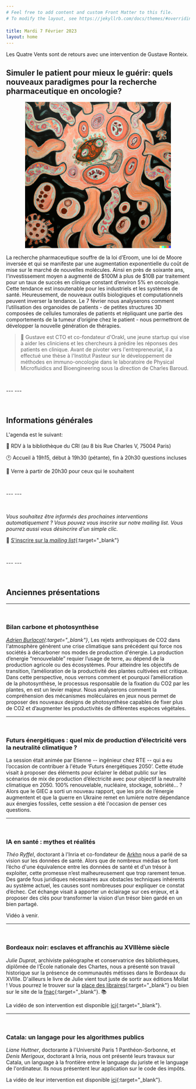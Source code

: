 ```yaml
---
# Feel free to add content and custom Front Matter to this file.
# To modify the layout, see https://jekyllrb.com/docs/themes/#overriding-theme-defaults

title: Mardi 7 Février 2023
layout: home
---
```


Les Quatre Vents sont de retours avec une intervention de Gustave Ronteix. 


## Simuler le patient pour mieux le guérir: quels nouveaux paradigmes pour la recherche pharmaceutique en oncologie?


<figure class="item">
<div style="text-align: center"><img src="gustave.png" height="400" /></div>
  <figcaption class="name visuals"></figcaption>
</figure>

La recherche pharmaceutique souffre de la loi d’Eroom, une loi de Moore inversée et qui se manifeste par une augmentation exponentielle du coût de mise sur le marché de nouvelles molécules. Ainsi en près de soixante ans, l'investissement moyen a augmenté de $100M à plus de $10B par traitement pour un taux de succès en clinique constant d’environ 5% en oncologie. Cette tendance est insoutenable pour les industriels et les systèmes de santé. Heureusement, de nouveaux outils biologiques et computationnels peuvent inverser la tendance. Le 7 février nous analyserons comment l’utilisation des organoides de patients - de petites structures 3D composées de cellules tumorales de patients et répliquant une partie des comportements de la tumeur d’origine chez le patient - nous permettront de développer la nouvelle génération de thérapies.


> 📜 Gustave est CTO et co-fondateur d'Orakl, une jeune startup qui vise à aider les cliniciens et les chercheurs à prédire les réponses des patients en clinique. Avant de pivoter vers l'entrepreneuriat, il a effectué une thèse à l'Institut Pasteur sur le développement de méthodes en immuno-oncologie dans le laboratoire de Physical Microfluidics and Bioengineering sous la direction de Charles Baroud.

<p>&nbsp;</p>
---
---

<p>&nbsp;</p>

## Informations générales 

L'agenda est le suivant:

📍 RDV à la bibliothèque du CRI (au 8 bis Rue Charles V, 75004 Paris)

🕐 Accueil à 19h15, début à 19h30 (pétante), fin à 20h30 questions incluses

🍷 Verre à partir de 20h30 pour ceux qui le souhaitent

<p>&nbsp;</p>
---
---

<p>&nbsp;</p>

*Vous souhaitez être informés des prochaines interventions automatiquement ? Vous pouvez vous inscrire sur notre mailing list. Vous pourrez aussi vous désincrire d'un simple clic.*

📝 [S'inscrire sur la *mailing list*](https://forms.gle/FN4UTvceSnc6Zb9K7){:target="_blank"}

<p>&nbsp;</p>
---
---
<p>&nbsp;</p>

## Anciennes présentations

***
<p>&nbsp;</p>

### Bilan carbone et photosynthèse

*[Adrien Burlacot](https://www.aburlacot.com/Hola){:target="_blank"}*, Les rejets anthropiques de CO2 dans l'atmosphère génèrent une crise climatique sans précédent qui force nos sociétés à décarboner nos modes de production d'énergie. La production d’energie “renouvelable” requier l’usage de terre, au dépend de la production agricole ou des écosystèmes. Pour atteindre les objectifs de transition, l’amélioration de la productivité des plantes cultivées est critique. Dans cette perspective, nous verrons comment et pourquoi l’amélioration de la photosynthèse, le processus responsable de la fixation du CO2 par les plantes, en est un levier majeur. Nous analyserons comment la compréhension des mécanismes moléculaires en jeux nous permet de proposer des nouveaux designs de photosynthèse capables de fixer plus de CO2 et d’augmenter les productivités de différentes espèces végétales.


***
<p>&nbsp;</p>

### Futurs énergétiques : quel mix de production d’électricité vers la neutralité climatique ?

La session était animée par Etienne -- ingénieur chez RTE -- qui a eu l’occasion de contribuer à l'étude ‘Futurs énergétiques 2050’. Cette étude visait à proposer des éléments pour éclairer le débat public sur les scénarios de mix de production d’électricité avec pour objectif la neutralité climatique en 2050. 100% renouvelable, nucléaire, stockage, sobriété… ?  Alors que le GIEC a sorti un nouveau rapport, que les prix de l’énergie augmentent et que la guerre en Ukraine remet en lumière notre dépendance aux énergies fossiles, cette session a été l'occasion de penser ces questions.


***
<p>&nbsp;</p>


### IA en santé : mythes et réalités

*Théo Ryffel*, doctorant à l'Inria et co-fondateur de [Arkhn](https://arkhn.com/) nous a parlé de sa vision sur les données de santé. Alors que de nombreux médias se font l’écho d'une équivalence entre les données de santé et d'un trésor à exploiter, cette promesse n’est malheureusement que trop rarement tenue. Des garde fous juridiques nécessaires aux obstacles techniques inhérents au système actuel, les causes sont nombreuses pour expliquer ce constat d’échec. Cet échange visait à apporter un éclairage sur ces enjeux, et à proposer des clés pour transformer la vision d’un trésor bien gardé en un bien partagé.

Vidéo à venir.


***
<p>&nbsp;</p>

### Bordeaux noir: esclaves et affranchis au XVIIIème siècle

*Julie Duprat*, archiviste paléographe et conservatrice des bibliothèques, diplômée de l’École nationale des Chartes, nous a présenté son travail historique sur la présence de communautés métisses dans le Bordeaux du XVIIIe. D'ailleurs le livre de Julie vient tout juste de sortir aux éditions Mollat ! Vous pourrez le trouver sur la [place des libraires](https://www.placedeslibraires.fr/livre/9782358770262-bordeaux-metisse-esclaves-et-affranchis-du-xviiie-a-l-empire-julie-duprat/){:target="_blank"} ou bien sur le site de la [fnac](https://livre.fnac.com/a16180917/Julie-Duprat-Bordeaux-Metisse-Esclaves-et-Affranchis-du-XVIIIe-a-l-Empire){:target="_blank"}. 📚

La vidéo de son intervention est disponible [ici](https://www.youtube.com/watch?v=L2z1XNOh1Fw){:target="_blank"}.
 
***
<p>&nbsp;</p>

### Catala: un langage pour les algorithmes publics

*Liane Huttner*, doctorante à l'Université Paris 1 Panthéon-Sorbonne, et *Denis Merigoux*, doctorant à Inria, nous ont présenté leurs travaux sur Catala, un language à la frontière entre le language du juriste et le language de l'ordinateur. Ils nous présentent leur application sur le code des impôts.

La vidéo de leur intervention est disponible [ici](https://www.youtube.com/watch?v=xTI6NS6vNfY){:target="_blank"}.
